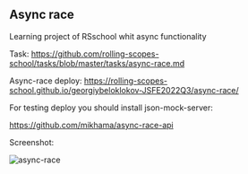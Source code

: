 ## Async race
Learning project of RSschool whit async functionality

Task: https://github.com/rolling-scopes-school/tasks/blob/master/tasks/async-race.md

Async-race deploy: https://rolling-scopes-school.github.io/georgiybeloklokov-JSFE2022Q3/async-race/

For testing deploy you should install json-mock-server:

https://github.com/mikhama/async-race-api

Screenshot:

![async-race](https://user-images.githubusercontent.com/77876368/222099472-9dde6426-2be5-45e2-a24d-d6b5d9691d17.png)



